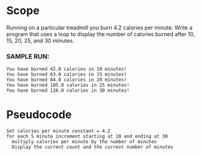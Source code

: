 # Scope
Running on a particular treadmill you burn 4.2 calories per minute. Write a program that uses a loop to display the number of calories burned after 10, 15, 20, 25, and 30 minutes.

### SAMPLE RUN:

    You have burned 42.0 calories in 10 minutes!
    You have burned 63.0 calories in 15 minutes!
    You have burned 84.0 calories in 20 minutes!
    You have burned 105.0 calories in 25 minutes!
    You have burned 126.0 calories in 30 minutes!

# Pseudocode
    Set calories per minute constant = 4.2
    for each 5 minute increment starting at 10 and ending at 30
      multiply calories per minute by the number of minutes
      Display the current count and the current number of minutes
